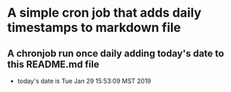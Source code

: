 A simple cron job that adds daily timestamps to markdown file
============================================================
## A chronjob run once daily adding today's date to this README.md file
* today's date is Tue Jan 29 15:53:09 MST 2019
